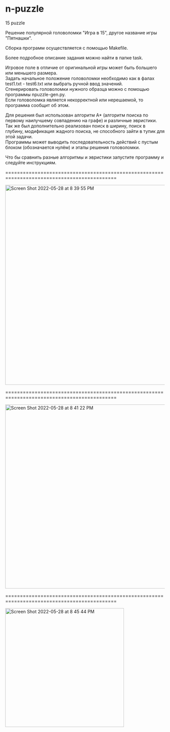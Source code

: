 # n-puzzle
15 puzzle

Решение популярной головоломки "Игра в 15", другое название игры "Пятнашки".

Сборка программ осуществляется с помощью Makefile.

Более подробное описание задания можно найти в папке task.

Игровое поле в отличие от оригинальной игры может быть большего или меньшего размера. </br>
Задать начальное положение головоломки необходимо как в фалах test1.txt - test6.txt или выбрать ручной ввод значений. </br>
Сгенерировать головоломки нужного образца можно с помощью программы npuzzle-gen.py. </br>
Если головоломка является некорректной или нерешаемой, то программа сообщит об этом. </br>

Для решения был использован алгоритм A* (алгоритм поиска по первому наилучшему совпадению на графе) и различные эвристики. </br>
Так же был дополнительно реализован поиск в ширину, поиск в глубину, модификация жадного поиска, не способного зайти в тупик для этой задачи. </br>
Программы может выводить последовательность действий с пустым блоком (обозначается нулём) и этапы решения головоломки. </br>

Что бы сравнить разные алгоритмы и эвристики запустите программу и следуйте инструкциям.

============================================================================================

<img width="631" alt="Screen Shot 2022-05-28 at 8 39 55 PM" src="https://user-images.githubusercontent.com/70471514/170836874-946b75c1-102d-4787-8bfd-9d9c00c0b225.png">

============================================================================================

<img width="581" alt="Screen Shot 2022-05-28 at 8 41 22 PM" src="https://user-images.githubusercontent.com/70471514/170836875-8135334d-b89c-4bbc-929b-4c4ff5c08532.png">

============================================================================================

<img width="375" alt="Screen Shot 2022-05-28 at 8 45 44 PM" src="https://user-images.githubusercontent.com/70471514/170837005-79870ed6-d4ab-4e24-9cb5-1fcbb598d467.png">

